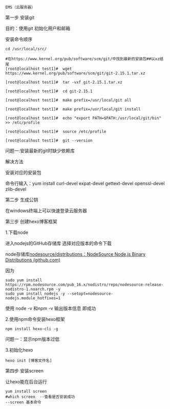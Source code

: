 ```
EMS（云服务器）
```



第一步 安装git

目的：使用git 初始化用户和邮箱



安装命令顺序

```
cd /usr/local/src/

#在https://www.kernel.org/pub/software/scm/git/中找到最新的安装包##以xz结尾
[root@localhost test1]#  wget https://www.kernel.org/pub/software/scm/git/git-2.15.1.tar.xz

[root@localhost test1]#  tar -vxf git-2.15.1.tar.xz

[root@localhost test1]#  cd git-2.15.1

[root@localhost test1]#  make prefix=/usr/local/git all

[root@localhost test1]#  make prefix=/usr/local/git install

[root@localhost test1]#  echo "export PATH=$PATH:/usr/local/git/bin" >> /etc/profile

[root@localhost test1]#  source /etc/profile

[root@localhost test1]#  git --version
```

问题一:安装最新的git时缺少依赖库

解决方法

安装对应的安装包

命令行输入：yum install curl-devel expat-devel gettext-devel  openssl-devel zlib-devel

第二步 生成公钥

在windows终端上可以快速登录云服务器

第三步 创建hexo博客框架

1.下载node

进入nodejs的GitHub存储库 选择对应版本的命令下载

node存储库[nodesource/distributions：NodeSource Node.js Binary Distributions (github.com)](https://github.com/nodesource/distributions)

因为

```
sudo yum install https://rpm.nodesource.com/pub_16.x/nodistro/repo/nodesource-release-nodistro-1.noarch.rpm -y
sudo yum install nodejs -y --setopt=nodesource-nodejs.module_hotfixes=1
```

使用 node -v 和npm -v 输出版本信息 即成功

2.使用npm命令安装hexo框架

```
npm install hexo-cli -g
```

问题一：显示npm版本过低

3.初始化hexo

```
hexo init [博客文件名] 
```

第四步 安装screen

让hexo能在后台运行

```
yum install screen
#which screen  --查看是否安装成功
--screen 基本命令
```

